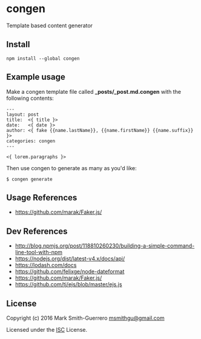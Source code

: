 # congen

Template based content generator

## Install

    npm install --global congen

## Example usage

Make a congen template file called **_posts/_post.md.congen** with the following contents:

    ---
    layout: post
    title:  <{ title }>
    date:   <{ date }>
    author: <{ fake {{name.lastName}}, {{name.firstName}} {{name.suffix}} }>
    categories: congen
    ---

    <{ lorem.paragraphs }>

Then use congen to generate as many as you'd like:

    $ congen generate

## Usage References

- https://github.com/marak/Faker.js/

## Dev References

- http://blog.npmjs.org/post/118810260230/building-a-simple-command-line-tool-with-npm
- https://nodejs.org/dist/latest-v4.x/docs/api/
- https://lodash.com/docs
- https://github.com/felixge/node-dateformat
- https://github.com/marak/Faker.js/
- https://github.com/tj/ejs/blob/master/ejs.js

## License

Copyright (c) 2016 Mark Smith-Guerrero <msmithgu@gmail.com>

Licensed under the [ISC](LICENSE) License.
